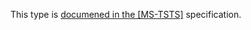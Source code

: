This type is [documened in the [MS-TSTS]](https://learn.microsoft.com/en-us/openspecs/windows_protocols/ms-tsts/f91e2281-6f65-45d5-a0e8-f4f9a09700a5) specification.
